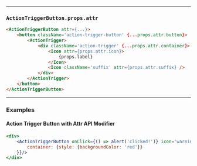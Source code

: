 ______________________________________________________________________________

### `ActionTriggerButton.props.attr`

```html
<ActionTriggerButton attr={...}>
    <button className='action-trigger-button' {...props.attr.button}>
        <ActionTrigger>
            <div className='action-trigger' {...props.attr.container}>
                <Icon attr={props.attr.icon}>
                    {props.label}
                </Icon>
                <Icon className='suffix' attr={props.attr.suffix} />
            </div>
        </ActionTrigger>
    </button>
</ActionTriggerButton>
```

______________________________________________________________________________

### Examples

#### Action Trigger Button with Attr API Modifier

```jsx
<div>
    <ActionTriggerButton onClick={() => alert('clicked!')} icon='warning' attr={{
        container: {style: {backgroundColor: 'red'}}
    }}/>
</div>
```